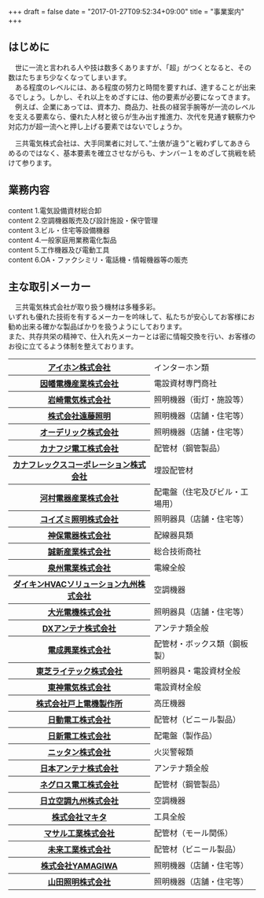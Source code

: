 +++
draft = false
date = "2017-01-27T09:52:34+09:00"
title = "事業案内"
+++
[]()
        <div class="page-header2 text-left">
          <h2 class="headline rich_font h1_title">はじめに</h2>
        </div>
        <div class="content clearfix">
          <div class="post_content">
            <p>　世に一流と言われる人や技は数多くありますが、「超」がつくとなると、その数はたちまち少なくなってしまいます。<br>
              　ある程度のレベルには、ある程度の努力と時間を要すれば、達することが出来るでしょう。しかし、それ以上をめざすには、他の要素が必要になってきます。<br>
              　例えば、企業にあっては、資本力、商品力、社長の経営手腕等が一流のレベルを支える要素なら、優れた人材と彼らが生み出す推進力、次代を見通す観察力や対応力が超一流へと押し上げる要素ではないでしょうか。<br>
            </p>
            <p>　三共電気株式会社は、大手同業者に対して、”土俵が違う”と戦わずしてあきらめるのではなく、基本要素を確立させながらも、ナンバー１をめざして挑戦を続けて参ります。 </p>
          </div>
        </div>
        <div class="page-header2 text-left margin-t-20">
          <h2 class="headline rich_font h1_title">業務内容</h2>
        </div>
        <div class="content clearfix">
          <div class="post_content">
            <div class="post_content">
            <div class="font_box">
            <div class="business4"><span>content 1.</span>電気設備資材総合卸</div>
            <div class="business4"><span>content 2.</span>空調機器販売及び設計施設・保守管理</div>
            <div class="business4"><span>content 3.</span>ビル・住宅等設備機器</div>
            <div class="business4"><span>content 4.</span>一般家庭用業務電化製品</div>
            <div class="business4"><span>content 5.</span>工作機器及び電動工具</div>
            <div class="business4"><span>content 6.</span>OA・ファクシミリ・電話機・情報機器等の販売</div>
            </div>
            </div>
          </div>
        </div>
        <div class="page-header2 text-left margin-t-20">
          <h2 class="headline rich_font h1_title">主な取引メーカー</h2>
        </div>
        <div class="content clearfix">
          <div class="post_content">
            <p>　三共電気株式会社が取り扱う機材は多種多彩。<br>
              いずれも優れた技術を有するメーカーを吟味して、私たちが安心してお客様にお勧め出来る確かな製品ばかりを扱うようにしております。<br>
              また、共存共栄の精神で、仕入れ先メーカーとは密に情報交換を行い、お客様のお役に立てるよう体制を整えております。 </p>
          </div>
        </div>
        <!--表▼-->
        <table class="biz-table">
          <tr>
            <th class="th_link"><a href="http://www.aiphone.co.jp/" target="_blank">アイホン株式会社</a></th>
            <td>インターホン類</td>
          </tr>
          <tr>
            <th><a href="https://www.inaba.co.jp/" target="_blank">因幡電機産業株式会社</a></th>
            <td>電設資材専門商社</td>
          </tr>
          <tr>
            <th><a href="http://www.iwasaki.co.jp/" target="_blank">岩崎電気株式会社</a></th>
            <td>照明機器（街灯・施設等）</td>
          </tr>
          <tr>
            <th><a href="https://www.endo-lighting.co.jp/" target="_blank">株式会社遠藤照明</a></th>
            <td>照明機器（店舗・住宅等）</td>
          </tr>
          <tr>
            <th><a href="http://www.odelic.co.jp/" target="_blank">オーデリック株式会社</a></th>
            <td>照明機器（店舗・住宅等）</td>
          </tr>
          <tr>
            <th><a href="http://www.kanafuji.co.jp/" target="_blank">カナフジ電工株式会社</a></th>
            <td>配管材（鋼管製品）</td>
          </tr>
          <tr>
            <th><a href="http://www.kanaflex.co.jp/" target="_blank">カナフレックスコーポレーション株式会社</a></th>
            <td>埋設配管材</td>
          </tr>
          <tr>
            <th><a href="http://www.kawamura.co.jp/" target="_blank">河村電器産業株式会社</a></th>
            <td>配電盤（住宅及びビル・工場用）</td>
          </tr>
          <tr>
            <th><a href="http://www.koizumi-lt.co.jp/" target="_blank">コイズミ照明株式会社</a></th>
            <td>照明器具（店舗・住宅等）</td>
          </tr>
          <tr>
            <th><a href="http://www.jimbodenki.co.jp/" target="_blank">神保電器株式会社</a></th>
            <td>配線器具類</td>
          </tr>
          <tr>
            <th><a href="http://www.sei-shin.jp/" target="_blank">誠新産業株式会社</a></th>
            <td>総合技術商社</td>
          </tr>
          <tr>
            <th><a href="http://www.senden.co.jp/" target="_blank">泉州電業株式会社</a></th>
            <td>電線全般</td>
          </tr>
          <tr>
            <th><a href="http://www.daikin.co.jp/group/dkhvac-kyushu/" target="_blank">ダイキンHVACソリューション九州株式会社</a></th>
            <td>空調機器</td>
          </tr>
          <tr>
            <th><a href="http://www.lighting-daiko.co.jp/" target="_blank">大光電機株式会社</a></th>
            <td>照明器具（店舗・住宅等）</td>
          </tr>
          <tr>
            <th><a href="http://www.dxantenna.co.jp/" target="_blank">DXアンテナ株式会社</a></th>
            <td>アンテナ類全般</td>
          </tr>
          <tr>
            <th><a href="http://www.densei-k.co.jp/" target="_blank">電成興業株式会社</a></th>
            <td>配管材・ボックス類（鋼板製）</td>
          </tr>
          <tr>
            <th><a href="http://www.tlt.co.jp/tlt/" target="_blank">東芝ライテック株式会社</a></th>
            <td>照明器具・電設資材全般</td>
          </tr>
          <tr>
            <th><a href="http://www.tec-web.co.jp/" target="_blank">東神電気株式会社</a></th>
            <td>電設資材全般</td>
          </tr>
          <tr>
            <th><a href="http://www.togami-elec.co.jp/" target="_blank">株式会社戸上電機製作所</a></th>
            <td>高圧機器</td>
          </tr>
          <tr>
            <th><a href="http://www.nd-ele.co.jp/" target="_blank">日動電工株式会社</a></th>
            <td>配管材（ビニール製品）</td>
          </tr>
          <tr>
            <th><a href="http://www.nissin-d.co.jp/" target="_blank">日新電工株式会社</a></th>
            <td>配電盤（製作品）</td>
          </tr>
          <tr>
            <th><a href="http://www.nittan.com/" target="_blank">ニッタン株式会社</a></th>
            <td>火災警報類</td>
          </tr>
          <tr>
            <th><a href="http://www.nippon-antenna.co.jp/" target="_blank">日本アンテナ株式会社</a></th>
            <td>アンテナ類全般</td>
          </tr>
          <tr>
            <th><a href="http://www.negurosu.co.jp/" target="_blank">ネグロス電工株式会社</a></th>
            <td>配管材（鋼管製品）</td>
          </tr>
          <tr>
            <th><a href="http://www.hitachi-apgroup.jp/hitachiacs-kyushu/" target="_blank">日立空調九州株式会社</a></th>
            <td>空調機器</td>
          </tr>
          <tr>
            <th><a href="http://www.makita.co.jp/" target="_blank">株式会社マキタ</a></th>
            <td>工具全般</td>
          </tr>
          <tr>
            <th><a href="http://www.masarukk.co.jp/" target="_blank">マサル工業株式会社</a></th>
            <td>配管材（モール関係）</td>
          </tr>
          <tr>
            <th><a href="http://www.mirai.co.jp/" target="_blank">未来工業株式会社</a></th>
            <td>配管材（ビニール製品）</td>
          </tr>
          <tr>
            <th><a href="http://www.yamagiwa.co.jp/" target="_blank">株式会社YAMAGIWA</a></th>
            <td>照明機器（店舗・住宅等）</td>
          </tr>
          <tr>
            <th><a href="http://www.yamada-shomei.co.jp/" target="_blank">山田照明株式会社</a></th>
            <td>照明機器（店舗・住宅等）</td>
          </tr>
        </table>
        <!--表▲-->